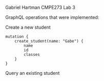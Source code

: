 Gabriel Hartman CMPE273 Lab 3

GraphQL operations that were implemented:

Create a new student

    mutation {
        create_student(name: "Gabe") {
            name
            id
            classes
        }
    }

Query an existing student
